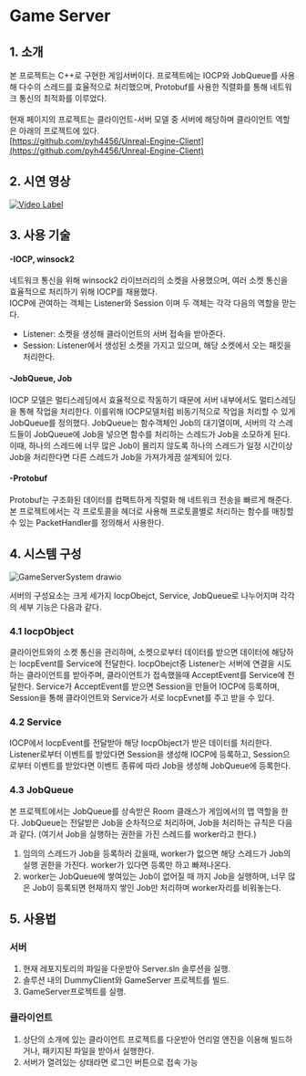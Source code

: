 # Game Server
## 1. 소개
본 프로젝트는 C++로 구현한 게임서버이다. 프로젝트에는 IOCP와 JobQueue를 사용해 다수의 스레드를 효율적으로 처리했으며, Protobuf를 사용한 직렬화를 통해 네트워크 통신의 최적화를 이루었다.<br><br>
현재 페이지의 프로젝트는 클라이언트-서버 모델 중 서버에 해당하며 클라이언트 역할은 아래의 프로젝트에 있다.<br>
[https://github.com/pyh4456/Unreal-Engine-Client](https://github.com/pyh4456/Unreal-Engine-Client)<br>

## 2. 시연 영상
[![Video Label](http://img.youtube.com/vi/73F0t-Co-v4/0.jpg)](https://youtu.be/73F0t-Co-v4)

## 3. 사용 기술
#### -IOCP, winsock2
네트워크 통신을 위해 winsock2 라이브러리의 소켓을 사용했으며, 여러 소켓 통신을 효율적으로 처리하기 위해 IOCP를 채용했다.<br>
IOCP에 관여하는 객체는 Listener와 Session 이며 두 객체는 각각 다음의 역할을 맏는다.
 - Listener: 소켓을 생성해 클라이언트의 서버 접속을 받아준다.
 - Session: Listener에서 생성된 소켓을 가지고 있으며, 해당 소켓에서 오는 패킷을 처리한다.
 
#### -JobQueue, Job
IOCP 모델은 멀티스레딩에서 효율적으로 작동하기 때문에 서버 내부에서도 멀티스레딩을 통해 작업을 처리한다. 이를위해 IOCP모델처럼 비동기적으로 작업을 처리할 수 있게 JobQueue를 정의했다.
JobQueue는 함수객체인 Job의 대기열이며, 서버의 각 스레드들이 JobQueue에 Job을 넣으면 함수를 처리하는 스레드가 Job을 소모하게 된다. 이때, 하나의 스레드에 너무 많은 Job이 몰리지 않도록 하나의 스레드가 일정 시간이상 Job을 처리한다면 다른 스레드가 Job을 가져가게끔 설계되어 있다.

#### -Protobuf
Protobuf는 구조화된 데이터를 컴팩트하게 직렬화 해 네트워크 전송을 빠르게 해준다. 본 프로젝트에서는 각 프로토콜을 헤더로 사용해 프로토콜별로 처리하는 함수를 매칭할 수 있는 PacketHandler를 정의해서 사용한다.

## 4. 시스템 구성
![GameServerSystem drawio](https://github.com/pyh4456/GameServer/assets/62279820/73bc0a8f-392a-4cf1-9cad-9a3a211a2af0)

서버의 구성요소는 크게 세가지 IocpObejct, Service, JobQueue로 나누어지며 각각의 세부 기능은 다음과 같다.
### 4.1 IocpObject
클라이언트와의 소켓 통신을 관리하며, 소켓으로부터 데이터를 받으면 데이터에 해당하는 IocpEvent를 Service에 전달한다. IocpObejct중 Listener는 서버에 연결을 시도하는 클라이언트를 받아주며, 클라이언트가 접속했을때 AcceptEvent를 Service에 전달한다.
Service가 AcceptEvent를 받으면 Session을 만들어 IOCP에 등록하며, Session을 통해 클라이언트와 Service가 서로 IocpEvnet를 주고 받을 수 있다.<br>
### 4.2 Service
IOCP에서 IocpEvent를 전달받아 해당 IocpObject가 받은 데이터를 처리한다. Listener로부터 이벤트를 받았다면 Session을 생성해 IOCP에 등록하고, Session으로부터 이벤트를 받았다면 이벤트 종류에 따라 Job을 생성해 JobQueue에 등록한다. 
### 4.3 JobQueue 
본 프로젝트에서는 JobQueue를 상속받은 Room 클래스가 게임에서의 맵 역할을 한다. 
JobQueue는 전달받은 Job을 순차적으로 처리하며, Job을 처리하는 규칙은 다음과 같다. (여기서 Job을 실행하는 권한을 가진 스레드를 worker라고 한다.)
1. 임의의 스레드가 Job을 등록하러 갔을때, worker가 없으면 해당 스레드가 Job의 실행 권한을 가진다. worker가 있다면 등록만 하고 빠져나온다.
2. worker는 JobQueue에 쌓여있는 Job이 없어질 때 까지 Job을 실행하며, 너무 많은 Job이 등록되면 현재까지 쌓인 Job만 처리하며 worker자리를 비워놓는다.

## 5. 사용법
### 서버
1. 현재 레포지토리의 파일을 다운받아 Server.sln 솔루션을 실행.
2. 솔루션 내의 DummyClient와 GameServer 프로젝트를 빌드.
3. GameServer프로젝트를 실행.

### 클라이언트
1. 상단의 소개에 있는 클라이언트 프로젝트를 다운받아 언리얼 엔진을 이용해 빌드하거나, 패키지된 파일을 받아서 실행한다.
2. 서버가 열려있는 상태라면 로그인 버튼으로 접속 가능  

